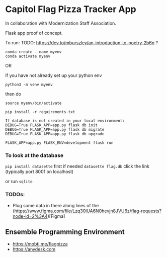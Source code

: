 # Capitol Flag Pizza Tracker App

In collaboration with Modernization Staff Association.

Flask app proof of concept.

To run:
TODO: https://dev.to/mburszley/an-introduction-to-poetry-2b6n ?
```
conda create --name myenv
conda activate myenv
```

OR

If you have not already set up your python env
```
python3 -m venv myenv
```
then do
```
source myenv/bin/activate
```

```
pip install -r requirements.txt

If database is not created in your local environment:
DEBUG=True FLASK_APP=app.py flask db init
DEBUG=True FLASK_APP=app.py flask db migrate
DEBUG=True FLASK_APP=app.py flask db upgrade

FLASK_APP=app.py FLASK_ENV=development flask run
```

### To look at the database
`pip install datasette` first if needed
`datasette flag.db`
click the link (typically port 8001 on localhost)

or run `sqlite`

### TODOs:
* Plug some data in there along lines of the (https://www.figma.com/file/Lzq30lUA6N0hevjn8JVU6z/flag-requests?node-id=2%3A4)[Figma]


## Ensemble Programming Environment
* https://mobti.me/flagpizza
* https://anydesk.com